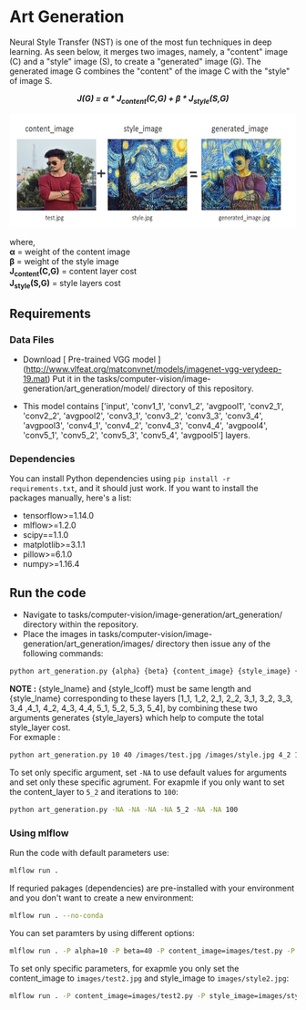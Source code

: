 # Art Generation

Neural Style Transfer (NST) is one of the most fun techniques in deep learning. As seen below, it merges two images, namely, a "content" image (C) and a "style" image (S), to create a "generated" image (G). The generated image G combines the "content" of the image C with the "style" of image S.<br>

<p align="center"><i><b>J(G) = α * J<sub>content</sub>(C,G) + β * J<sub>style</sub>(S,G)</b></i></p>


<img src="images/display.jpg" style="width:750px;height:200px;">

where,<br> **α** = weight of the content image <br>
**β** = weight of the style image <br>
**J<sub>content</sub>(C,G)** = content layer cost<br>
**J<sub>style</sub>(S,G)** = style layers cost<br>


## Requirements

### Data Files

* Download [ Pre-trained VGG model ] (http://www.vlfeat.org/matconvnet/models/imagenet-vgg-verydeep-19.mat) Put it in the 
tasks/computer-vision/image-generation/art_generation/model/ directory of this repository. 
- This model contains ['input', 'conv1_1', 'conv1_2', 'avgpool1', 'conv2_1', 'conv2_2', 'avgpool2', 'conv3_1', 'conv3_2', 'conv3_3', 'conv3_4', 'avgpool3', 'conv4_1', 'conv4_2', 'conv4_3', 'conv4_4', 'avgpool4', 'conv5_1', 'conv5_2', 'conv5_3', 'conv5_4', 'avgpool5'] layers.


### Dependencies

You can install Python dependencies using `pip install -r requirements.txt`,
and it should just work. If you want to install the packages manually, here's a
list:

- tensorflow>=1.14.0
- mlflow>=1.2.0
- scipy==1.1.0
- matplotlib>=3.1.1
- pillow>=6.1.0
- numpy>=1.16.4


## Run the code

- Navigate to tasks/computer-vision/image-generation/art_generation/ directory within the repository.
- Place the images in tasks/computer-vision/image-generation/art_generation/images/ directory then issue any of the following commands:

```bash
python art_generation.py {alpha} {beta} {content_image} {style_image} {content_layer} {style_lname} {style_lcoff} {iterations}
```
**NOTE :** {style_lname} and {style_lcoff} must be same length and {style_lname} corresponding to these layers  [1_1, 1_2, 2_1, 2_2, 3_1, 3_2, 3_3, 3_4 ,4_1, 4_2, 4_3, 4_4, 5_1, 5_2, 5_3, 5_4], by combining these two arguments generates {style_layers} which help to compute the total style_layer cost.<br>
For exmaple :
```bash
python art_generation.py 10 40 /images/test.jpg /images/style.jpg 4_2 1_1,2_1,3_1,4_1,5_1 0.2,0.2,0.2,0.2,0.2 1000
```
To set only specific argument, set `-NA` to use default values for arguments and set only these specific agrument. For exapmle if you only want to set the content_layer to `5_2` and iterations to `100`:
```bash
python art_generation.py -NA -NA -NA -NA 5_2 -NA -NA 100
```

### Using mlflow

Run the code with default parameters use:
```bash
mlflow run . 
```
If requried pakages (dependencies) are pre-installed with your environment and you don't want to create a new environment:
```bash
mlflow run . --no-conda
```
You can set paramters by using different options:
```bash
mlflow run . -P alpha=10 -P beta=40 -P content_image=images/test.py -P style_image=images/style.jpg -P content_layer=4_2 -P style_lname=1_1,2_1,3_1,4_1,5_1 -P style_lcoff=0.2,0.2,0.2,0.2,0.2 -P iterations=1000
```
To set only specific parameters, for exapmle you only set the content_image to `images/test2.jpg` and style_image to `images/style2.jpg`:
```bash
mlflow run . -P content_image=images/test2.py -P style_image=images/style2.jpg
```
